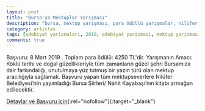 ```yaml
---
layout: post
title: "Bursa'ya Mektuplar Yarışması"
description: "bursa, mektup yarışması, para ödüllü yarışmalar, nilüfer belediyesi"
category: articles
tags: [edebiyat yarismalari, 2019, edebiyat yarismasi, mektup yarismasi, nilufer belediyesi, bursa]
comments: true
---
```


Başvuru: 8 Mart 2019 . Toplam para ödülü: 4250 TL'dir.
Yarışmanın Amacı: Köklü tarihi ve doğal güzellikleriyle tüm zamanların güzel şehri Bursamıza dair farkındalığı, unutulmaya yüz tutmuş bir yazın türü olan mektup aracılığıyla sağlamak.
Başvuru yapan tüm mektupseverlere Nilüfer Belediyesi’nin yayımladığı Bursa Şiirleri/ Nahit Kayabaşı’nın kitabı armağan edilecektir.

[Detaylar ve Başvuru için](https://www.guncel-egitim.org/bursaya-mektuplar-yarismasi/?utm_source=edebiyatyarismalari.com&utm_medium=affiliate){:rel="nofollow"}{:target="_blank"}